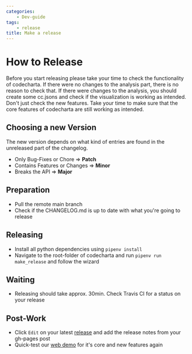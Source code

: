 ```yaml
---
categories:
    - Dev-guide
tags:
    - release
title: Make a release
---
```


# How to Release

Before you start releasing please take your time to check the functionality of codecharta. If there were no changes to the analysis part, there is no reason to check that. If there were changes to the analysis, you should create some cc.jsons and check if the visualization is working as intended.
Don't just check the new features. Take your time to make sure that the core features of codecharta are still working as intended.

## Choosing a new Version

The new version depends on what kind of entries are found in the unreleased part of the changelog.

-   Only Bug-Fixes or Chore => **Patch**
-   Contains Features or Changes => **Minor**
-   Breaks the API => **Major**

## Preparation

-   Pull the remote main branch
-   Check if the CHANGELOG.md is up to date with what you're going to release

## Releasing

-   Install all python dependencies using `pipenv install`
-   Navigate to the root-folder of codecharta and run `pipenv run make_release` and follow the wizard

## Waiting

-   Releasing should take approx. 30min. Check Travis CI for a status on your release

## Post-Work

-   Click `Edit` on your latest [release](https://github.com/MaibornWolff/codecharta/releases) and add the release notes from your gh-pages post
-   Quick-test our [web demo](https://maibornwolff.github.io/codecharta/visualization/app/index.html?file=codecharta.cc.json&file=codecharta_analysis.cc.json) for it's core and new features again
